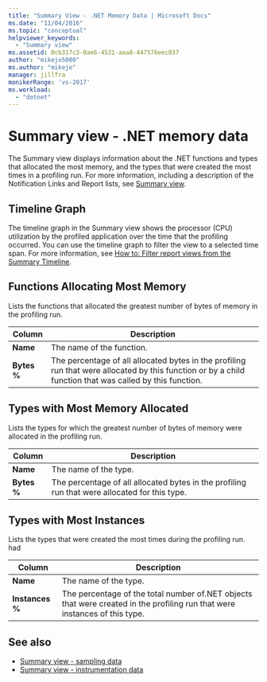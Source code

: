 ```yaml
---
title: "Summary View - .NET Memory Data | Microsoft Docs"
ms.date: "11/04/2016"
ms.topic: "conceptual"
helpviewer_keywords:
  - "Summary view"
ms.assetid: 0cb317c3-0ae6-4531-aaa8-447576eec037
author: "mikejo5000"
ms.author: "mikejo"
manager: jillfra
monikerRange: 'vs-2017'
ms.workload:
  - "dotnet"
---
```

# Summary view - .NET memory data
The Summary view displays information about the .NET functions and types that allocated the most memory, and the types that were created the most times in a profiling run. For more information, including a description of the Notification Links and Report lists, see [Summary view](../profiling/summary-view.md).

## Timeline Graph
 The timeline graph in the Summary view shows the processor (CPU) utilization by the profiled application over the time that the profiling occurred. You can use the timeline graph to filter the view to a selected time span. For more information, see [How to: Filter report views from the Summary Timeline](../profiling/how-to-filter-report-views-from-the-summary-timeline.md).

## Functions Allocating Most Memory
 Lists the functions that allocated the greatest number of bytes of memory in the profiling run.

|Column|Description|
|------------|-----------------|
|**Name**|The name of the function.|
|**Bytes %**|The percentage of all allocated bytes in the profiling run that were allocated by this function or by a child function that was called by this function.|

## Types with Most Memory Allocated
 Lists the types for which the greatest number of bytes of memory were allocated in the profiling run.

|Column|Description|
|------------|-----------------|
|**Name**|The name of the type.|
|**Bytes %**|The percentage of all allocated bytes in the profiling run that were allocated for this type.|

## Types with Most Instances
 Lists the types that were created the most times during the profiling run. had

|Column|Description|
|------------|-----------------|
|**Name**|The name of the type.|
|**Instances %**|The percentage of the total number of.NET objects that were created in the profiling run that were instances of this type.|

## See also
- [Summary view - sampling data](../profiling/summary-view-sampling-data.md)
- [Summary view - instrumentation data](../profiling/summary-view-instrumentation-data.md)
